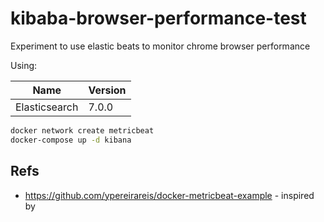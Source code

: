 # kibaba-browser-performance-test

Experiment to use elastic beats to monitor chrome browser performance

Using:

| Name           | Version       |
| -------------- | ------------- |
| Elasticsearch  | 7.0.0         |


``` bash
docker network create metricbeat
docker-compose up -d kibana
```

## Refs

* https://github.com/ypereirareis/docker-metricbeat-example - inspired by 